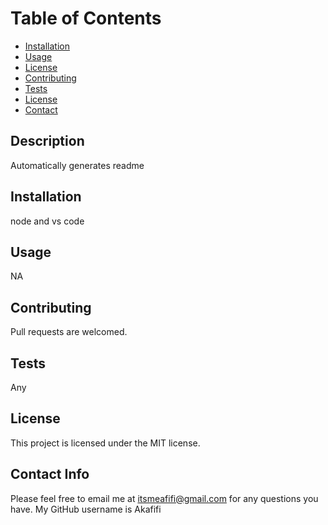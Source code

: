 
# Table of Contents
 * [Installation](#installation)
 * [Usage](#usage)
 * [License](#license)
 * [Contributing](#contributing)
 * [Tests](#Tests)
 * [License](#License)
 * [Contact](#Contact)

## Description
Automatically generates readme

## Installation
node and vs code

## Usage
NA

## Contributing
Pull requests are welcomed.

## Tests
Any

## License
This project is licensed under the MIT license.

## Contact Info
Please feel free to email me at itsmeafifi@gmail.com for any questions you have.
My GitHub username is Akafifi
    